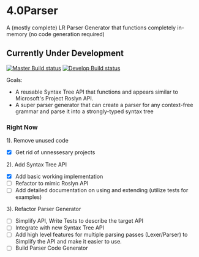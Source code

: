 # 4.0Parser
A (mostly complete) LR Parser Generator that functions completely in-memory (no code generation required)

## Currently Under Development

[![Master Build status](https://ci.appveyor.com/api/projects/status/dq99fo90n27j8buq/branch/master?svg=true&passingText=master%20-%20passing&failingText=master%20-%20failing&pendingText=master%20-%20pending)](https://ci.appveyor.com/project/KallynGowdy/4-0parser/branch/master)
[![Develop Build status](https://ci.appveyor.com/api/projects/status/dq99fo90n27j8buq/branch/develop?svg=true&passingText=develop%20-%20passing&failingText=develop%20-%20failing&pendingText=develop%20-%20pending)](https://ci.appveyor.com/project/KallynGowdy/4-0parser/branch/master)

Goals:

- A reusable Syntax Tree API that functions and appears similar to Microsoft's Project Roslyn API.
- A super parser generator that can create a parser for any context-free grammar and parse it into a strongly-typed syntax tree

### Right Now

1). Remove unused code
  - [x] Get rid of unnessesary projects

2). Add Syntax Tree API
  - [x] Add basic working implementation
  - [ ] Refactor to mimic Roslyn API
  - [ ] Add detailed documentation on using and extending (utilize tests for examples)

3). Refactor Parser Generator
  - [ ] Simplify API, Write Tests to describe the target API
  - [ ] Integrate with new Syntax Tree API
  - [ ] Add high level features for multiple parsing passes (Lexer/Parser) to Simplify the API and make it easier to use.
  - [ ] Build Parser Code Generator
